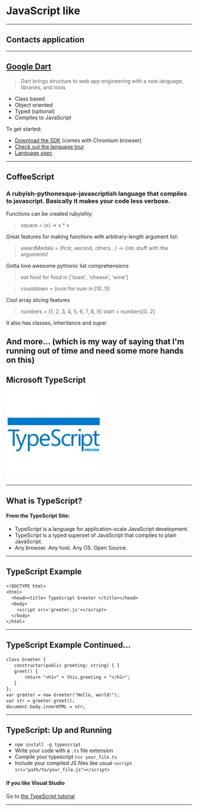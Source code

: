 # JavaScript like

---

## Contacts application



---

## [Google Dart](http://www.dartlang.org)

> Dart brings structure to web app engineering with a new language, libraries, and tools

- Class based
- Object oriented
- Typed (optional)
- Compiles to JavaScript

To get started:

- [Download the SDK](http://www.dartlang.org/downloads.html) (comes with Chromium browser)
- [Check out the language tour](http://www.dartlang.org/docs/dart-up-and-running/ch02.html)
- [Language spec](http://www.dartlang.org/docs/spec/latest/dart-language-specification.html)

---

## CoffeeScript

### A rubyish-pythonesque-javascriptish language that compiles to javascript. Basically it makes your code less verbose.

Functions can be created rubyishly: 
> square = (x) -> x * x

Great features for making functions with arbitrary-length argument list:
> awardMedals = (first, second, others...) ->
    //do stuff with the arguments!

Gotta love awesome pythonic list comprehensions
> eat food for food in ['toast', 'cheese', 'wine']

> countdown = (num for num in [10..1])

Cool array slicing features
> numbers = [1, 2, 3, 4, 5, 6, 7, 8, 9]
  start   = numbers[0..2]

It also has classes, inheritance and super

And more... (which is my way of saying that I'm running out of time and need some more hands on this)
---

## Microsoft TypeScript
![TypeScript Logo](images/typescript_logo.jpg)

---

## What is TypeScript?

#### From the TypeScript Site:

* TypeScript is a language for application-scale JavaScript development.
* TypeScript is a typed superset of JavaScript that compiles to plain JavaScript.
* Any browser. Any host. Any OS. Open Source.

---

## TypeScript Example

    <!DOCTYPE html>
    <html>
      <head><title> TypeScript Greeter </title></head>
      <body>
        <script src='greeter.js'></script>
      </body>
    </html>

---

## TypeScript Example Continued...

    class Greeter {
       constructor(public greeting: string) { }
       greet() {
           return "<h1>" + this.greeting + "</h1>";
       }
    };
    var greeter = new Greeter("Hello, world!");
    var str = greeter.greet();
    document.body.innerHTML = str;

---

## TypeScript: Up and Running

* `npm install -g typescript`
* Write your code with a `.ts` file extension
* Compile your typescript `tsc your_file.ts`
* Include your compiled JS files like usual `<script src="path/to/your_file.js"></script>`

#### If you like Visual Studio
Go to [the TypeScript tutorial](http://www.typescriptlang.org/Tutorial/)

---
